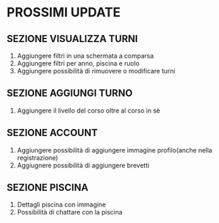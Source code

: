 # PROSSIMI UPDATE
## SEZIONE VISUALIZZA TURNI
1. Aggiungere filtri in una schermata a comparsa
2. Aggiungere filtri per anno, piscina e ruolo
3. Aggiungere possibilità di rimuovere o modificare turni

## SEZIONE AGGIUNGI TURNO
1. Aggiungere il livello del corso oltre al corso in sè

## SEZIONE ACCOUNT
1. Aggiungere possibilità di aggiungere immagine profilo(anche nella registrazione)
2. Aggiugnere possibilità di aggiungere brevetti

## SEZIONE PISCINA
1. Dettagli piscina con immagine
2. Possibilità di chattare con la piscina
